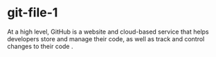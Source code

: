 # git-file-1
At a high level, GitHub is a website and cloud-based service that helps developers store and manage their code, as well as track and control changes to their code . 
